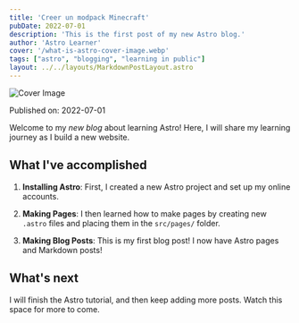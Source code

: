 ```yaml
---
title: 'Creer un modpack Minecraft'
pubDate: 2022-07-01
description: 'This is the first post of my new Astro blog.'
author: 'Astro Learner'
cover: '/what-is-astro-cover-image.webp'  
tags: ["astro", "blogging", "learning in public"]
layout: ../../layouts/MarkdownPostLayout.astro
---
```


![Cover Image](/what-is-astro-cover-image.webp) 

Published on: 2022-07-01

Welcome to my _new blog_ about learning Astro! Here, I will share my learning journey as I build a new website.

## What I've accomplished

1. **Installing Astro**: First, I created a new Astro project and set up my online accounts.

2. **Making Pages**: I then learned how to make pages by creating new `.astro` files and placing them in the `src/pages/` folder.

3. **Making Blog Posts**: This is my first blog post! I now have Astro pages and Markdown posts!

## What's next

I will finish the Astro tutorial, and then keep adding more posts. Watch this space for more to come.
